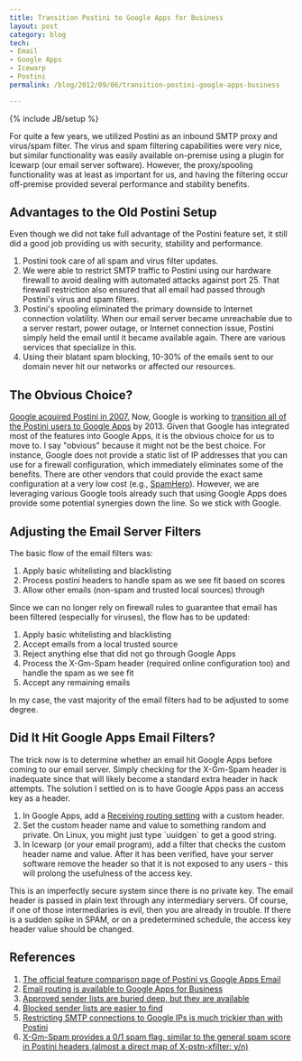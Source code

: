 ```yaml
---
title: Transition Postini to Google Apps for Business
layout: post
category: blog
tech:
- Email
- Google Apps
- Icewarp
- Postini
permalink: /blog/2012/09/06/transition-postini-google-apps-business

---
```

{% include JB/setup %}
<div id="node-220" class="node node-blog node-promoted">
  <div class="content clearfix">
    <div class="field field-name-body field-type-text-with-summary field-label-hidden"><div class="field-items"><div class="field-item even"><p>For quite a few years, we utilized Postini as an inbound SMTP proxy and virus/spam filter. The virus and spam filtering capabilities were very nice, but similar functionality was easily available on-premise using a plugin for Icewarp (our email server software). However, the proxy/spooling functionality was at least as important for us, and having the filtering occur off-premise provided several performance and stability benefits.</p>
<!--break-->
<h2>
	Advantages to the Old Postini Setup</h2>
<p>Even though we did not take full advantage of the Postini feature set, it still did a good job providing us with security, stability and performance.</p>
<ol><li>
		Postini took care of all spam and virus filter updates.</li>
	<li>
		We were able to restrict SMTP traffic to Postini using our hardware firewall to avoid dealing with automated attacks against port 25. That firewall restriction also ensured that all email had passed through Postini's virus and spam filters.</li>
	<li>
		Postini's spooling eliminated the primary downside to Internet connection volatility. When our email server became unreachable due to a server restart, power outage, or Internet connection issue, Postini simply held the email until it became available again. There are various services that specialize in this.</li>
	<li>
		Using their blatant spam blocking, 10-30% of the emails sent to our domain never hit our networks or affected our resources.</li>
</ol><h2>
	The Obvious Choice?</h2>
<p><a href="http://googleblog.blogspot.com/2007/09/weve-officially-acquired-postini.html">Google acquired Postini in 2007.</a> Now, Google is working to <a href="http://support.google.com/postini/bin/answer.py?hl=en&amp;answer=2725303">transition all of the Postini users to Google Apps</a> by 2013. Given that Google has integrated most of the features into Google Apps, it is the obvious choice for us to move to. I say "obvious" because it might not be the best choice. For instance, Google does not provide a static list of IP addresses that you can use for a firewall configuration, which immediately eliminates some of the benefits. There are other vendors that could provide the exact same configuration at a very low cost (e.g., <a href="http://www.spamhero.com/pricing.php">SpamHero</a>). However, we are leveraging various Google tools already such that using Google Apps does provide some potential synergies down the line. So we stick with Google.</p>
<h2>
	Adjusting the Email Server Filters</h2>
<p>The basic flow of the email filters was:</p>
<ol><li>
		Apply basic whitelisting and blacklisting</li>
	<li>
		Process postini headers to handle spam as we see fit based on scores</li>
	<li>
		Allow other emails (non-spam and trusted local sources) through</li>
</ol><p>Since we can no longer rely on firewall rules to guarantee that email has been filtered (especially for viruses), the flow has to be updated:</p>
<ol><li>
		Apply basic whitelisting and blacklisting</li>
	<li>
		Accept emails from a local trusted source</li>
	<li>
		Reject anything else that did not go through Google Apps</li>
	<li>
		Process the X-Gm-Spam header (required online configuration too) and handle the spam as we see fit</li>
	<li>
		Accept any remaining emails</li>
</ol><p>In my case, the vast majority of the email filters had to be adjusted to some degree.</p>
<h2>
	Did It Hit Google Apps Email Filters?</h2>
<p>The trick now is to determine whether an email hit Google Apps before coming to our email server. Simply checking for the X-Gm-Spam header is inadequate since that will likely become a standard extra header in hack attempts. The solution I settled on is to have Google Apps pass an access key as a header.</p>
<ol><li>
		In Google Apps, add a <a href="http://support.google.com/a/bin/answer.py?hl=en&amp;answer=2368151">Receiving routing setting</a> with a custom header.</li>
	<li>
		Set the custom header name and value to something random and private. On Linux, you might just type `uuidgen` to get a good string.</li>
	<li>
		In Icewarp (or your email program), add a filter that checks the custom header name and value. After it has been verified, have your server software remove the header so that it is not exposed to any users - this will prolong the usefulness of the access key.</li>
</ol><p>This is an imperfectly secure system since there is no private key. The email header is passed in plain text through any intermediary servers. Of course, if one of those intermediaries is evil, then you are already in trouble. If there is a sudden spike in SPAM, or on a predetermined schedule, the access key header value should be changed.</p>
<h2>
	References</h2>
<ol><li>
		<a href="http://support.google.com/a/bin/answer.py?hl=en&amp;answer=2530452">The official feature comparison page of Postini vs Google Apps Email</a></li>
	<li>
		<a href="http://support.google.com/a/bin/answer.py?hl=en&amp;answer=77003">Email routing is available to Google Apps for Business</a></li>
	<li>
		<a href="http://support.google.com/a/bin/answer.py?hl=en&amp;answer=2368132">Approved sender lists are buried deep, but they are available</a></li>
	<li>
		<a href="http://support.google.com/a/bin/answer.py?hl=en&amp;answer=2364632">Blocked sender lists are easier to find</a></li>
	<li>
		<a href="http://support.google.com/a/bin/answer.py?hl=en&amp;answer=60764">Restricting SMTP connections to Google IPs is much trickier than with Postini</a></li>
	<li>
		<a href="http://support.google.com/a/bin/answer.py?hl=en&amp;answer=2368153">X-Gm-Spam provides a 0/1 spam flag, similar to the general spam score in Postini headers (almost a direct map of X-pstn-xfilter: y/n)</a></li>
</ol></div></div></div>  </div>
</div>

